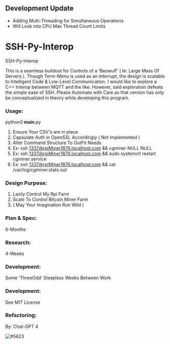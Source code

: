 ## Development Update
- Adding Multi-Threading for Simultaneous Operations
- Will Look into CPU Max Thread Count Limits

# SSH-Py-Interop
SSH-Py-Interop

This is a seamless buildout for Controls of a 'Beowulf' ( Ie: Large Mass Of Servers ). Though Term-Menu is used as an Interrupt, the design is scalable to Intelligent Code & Low-Level Communication. I would like to explore a C++ Interop between MQTT and the like. However, said exploration defeats the simple ease of SSH. Please Automate with Care as that version has only be conceptualized in theory while developing this program.

### Usage:
python3 __main__.py

1. Ensure Your CSV's are in place
2. Capsulate Auth in OpenSSL Accordingly ( Not Implemented )
3. Alter Command Structure To OutFit Needs
4. Ex: ssh 1337@rpiMiner1876.localhost.com && cgminer NULL NULL
5. Ex: ssh 1337@rpiMiner1876.localhost.com && sudo systemctl restart cgminer.service
6. Ex: ssh 1337@rpiMiner1876.localhost.com && cat /var/log/cgminer.stats.out

### Design Purpose:
1. Lazily Control My Rpi Farm
2. Scale To Control Bitcoin Miner Farm
3. ( May Your Imagination Run Wild )

### Plan & Spec:
6-Months

### Research:
4-Weeks

### Development:
Some 'ThreeOdd' Sleepless Weeks Between Work

### Development:
See MIT License

### Refactoring:
By: Chat-GPT 4

![#5623](https://dl.openseauserdata.com/cache/originImage/files/d3f1931fed73fee877980acf78b420b6.svg)


